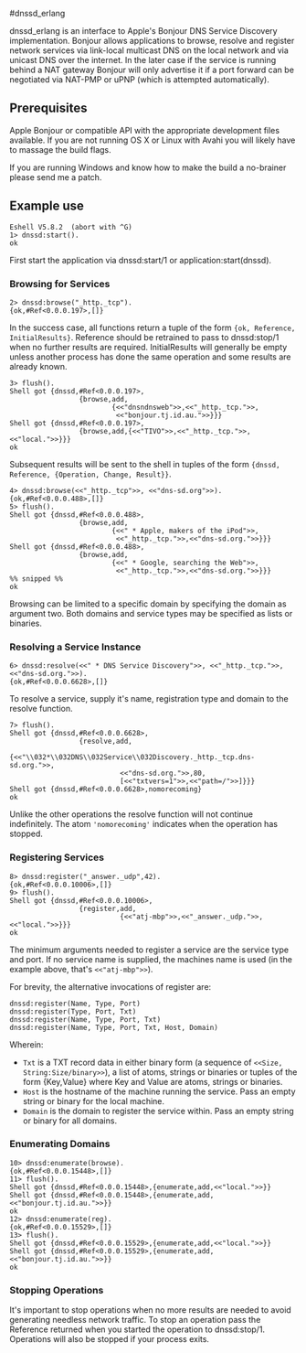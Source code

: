 #dnssd_erlang

dnssd_erlang is an interface to Apple's Bonjour DNS Service Discovery implementation. Bonjour allows applications to browse, resolve and register network services via link-local multicast DNS on the local network and via unicast DNS over the internet. In the later case if the service is running behind a NAT gateway Bonjour will only advertise it if a port forward can be negotiated via NAT-PMP or uPNP (which is attempted automatically).

## Prerequisites

Apple Bonjour or compatible API with the appropriate development files available. If you are not running OS X or Linux with Avahi you will likely have to massage the build flags.

If you are running Windows and know how to make the build a no-brainer please send me a patch.

## Example use

    Eshell V5.8.2  (abort with ^G)
    1> dnssd:start().
    ok

First start the application via dnssd:start/1 or application:start(dnssd).

### Browsing for Services

    2> dnssd:browse("_http._tcp").
    {ok,#Ref<0.0.0.197>,[]}

In the success case, all functions return a tuple of the form `{ok, Reference, InitialResults}`. Reference should be retrained to pass to dnssd:stop/1 when no further results are required. InitialResults will generally be empty unless another process has done the same operation and some results are already known.

    3> flush().
    Shell got {dnssd,#Ref<0.0.0.197>,
                     {browse,add,
                             {<<"dnsndnsweb">>,<<"_http._tcp.">>,
                              <<"bonjour.tj.id.au.">>}}}
    Shell got {dnssd,#Ref<0.0.0.197>,
                     {browse,add,{<<"TIVO">>,<<"_http._tcp.">>,<<"local.">>}}}
    ok

Subsequent results will be sent to the shell in tuples of the form `{dnssd, Reference, {Operation, Change, Result}}`.

    4> dnssd:browse(<<"_http._tcp">>, <<"dns-sd.org">>).
    {ok,#Ref<0.0.0.488>,[]}
    5> flush().
    Shell got {dnssd,#Ref<0.0.0.488>,
                     {browse,add,
                             {<<" * Apple, makers of the iPod">>,
                              <<"_http._tcp.">>,<<"dns-sd.org.">>}}}
    Shell got {dnssd,#Ref<0.0.0.488>,
                     {browse,add,
                             {<<" * Google, searching the Web">>,
                              <<"_http._tcp.">>,<<"dns-sd.org.">>}}}
    %% snipped %%
    ok

Browsing can be limited to a specific domain by specifying the domain as argument two. Both domains and service types may be specified as lists or binaries.

### Resolving a Service Instance

    6> dnssd:resolve(<<" * DNS Service Discovery">>, <<"_http._tcp.">>, <<"dns-sd.org.">>). 
    {ok,#Ref<0.0.0.6628>,[]}

To resolve a service, supply it's name, registration type and domain to the resolve function.

    7> flush().
    Shell got {dnssd,#Ref<0.0.0.6628>,
                     {resolve,add,
                              {<<"\\032*\\032DNS\\032Service\\032Discovery._http._tcp.dns-sd.org.">>,
                               <<"dns-sd.org.">>,80,
                               [<<"txtvers=1">>,<<"path=/">>]}}}
    Shell got {dnssd,#Ref<0.0.0.6628>,nomorecoming}
    ok

Unlike the other operations the resolve function will not continue indefinitely. The atom `'nomorecoming'` indicates when the operation has stopped.

### Registering Services

    8> dnssd:register("_answer._udp",42).
    {ok,#Ref<0.0.0.10006>,[]}
    9> flush().
    Shell got {dnssd,#Ref<0.0.0.10006>,
                     {register,add,
                               {<<"atj-mbp">>,<<"_answer._udp.">>,<<"local.">>}}}
    ok

The minimum arguments needed to register a service are the service type and port. If no service name is supplied, the machines name is used (in the example above, that's `<<"atj-mbp">>`).

For brevity, the alternative invocations of register are:

    dnssd:register(Name, Type, Port)
    dnssd:register(Type, Port, Txt)
    dnssd:register(Name, Type, Port, Txt)
    dnssd:register(Name, Type, Port, Txt, Host, Domain)

Wherein:
* `Txt` is a TXT record data in either binary form (a sequence of `<<Size, String:Size/binary>>`), a list of atoms, strings or binaries or tuples of the form {Key,Value} where Key and Value are atoms, strings or binaries.
* `Host` is the hostname of the machine running the service. Pass an empty string or binary for the local machine.
* `Domain` is the domain to register the service within. Pass an empty string or binary for all domains.

### Enumerating Domains

    10> dnssd:enumerate(browse).
    {ok,#Ref<0.0.0.15448>,[]}
    11> flush().
    Shell got {dnssd,#Ref<0.0.0.15448>,{enumerate,add,<<"local.">>}}
    Shell got {dnssd,#Ref<0.0.0.15448>,{enumerate,add,<<"bonjour.tj.id.au.">>}}
    ok
    12> dnssd:enumerate(reg).
    {ok,#Ref<0.0.0.15529>,[]}
    13> flush().
    Shell got {dnssd,#Ref<0.0.0.15529>,{enumerate,add,<<"local.">>}}
    Shell got {dnssd,#Ref<0.0.0.15529>,{enumerate,add,<<"bonjour.tj.id.au.">>}}
    ok

### Stopping Operations

It's important to stop operations when no more results are needed to avoid generating needless network traffic. To stop an operation pass the Reference returned when you started the operation to dnssd:stop/1. Operations will also be stopped if your process exits.